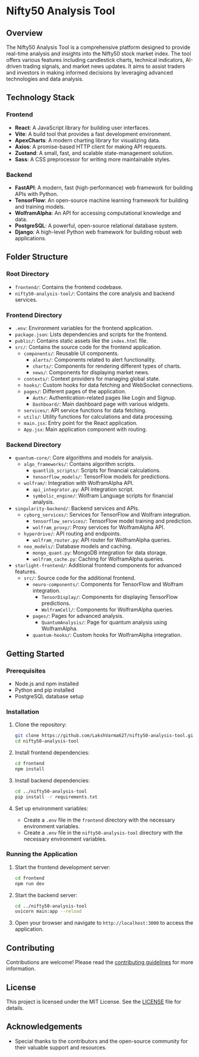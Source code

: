 # Nifty50 Analysis Tool

## Overview

The Nifty50 Analysis Tool is a comprehensive platform designed to provide real-time analysis and insights into the Nifty50 stock market index. The tool offers various features including candlestick charts, technical indicators, AI-driven trading signals, and market news updates. It aims to assist traders and investors in making informed decisions by leveraging advanced technologies and data analysis.

## Technology Stack

### Frontend
- **React**: A JavaScript library for building user interfaces.
- **Vite**: A build tool that provides a fast development environment.
- **ApexCharts**: A modern charting library for visualizing data.
- **Axios**: A promise-based HTTP client for making API requests.
- **Zustand**: A small, fast, and scalable state-management solution.
- **Sass**: A CSS preprocessor for writing more maintainable styles.

### Backend
- **FastAPI**: A modern, fast (high-performance) web framework for building APIs with Python.
- **TensorFlow**: An open-source machine learning framework for building and training models.
- **WolframAlpha**: An API for accessing computational knowledge and data.
- **PostgreSQL**: A powerful, open-source relational database system.
- **Django**: A high-level Python web framework for building robust web applications.

## Folder Structure

### Root Directory
- `frontend/`: Contains the frontend codebase.
- `nifty50-analysis-tool/`: Contains the core analysis and backend services.

### Frontend Directory
- `.env`: Environment variables for the frontend application.
- `package.json`: Lists dependencies and scripts for the frontend.
- `public/`: Contains static assets like the `index.html` file.
- `src/`: Contains the source code for the frontend application.
  - `components/`: Reusable UI components.
    - `alerts/`: Components related to alert functionality.
    - `charts/`: Components for rendering different types of charts.
    - `news/`: Components for displaying market news.
  - `contexts/`: Context providers for managing global state.
  - `hooks/`: Custom hooks for data fetching and WebSocket connections.
  - `pages/`: Different pages of the application.
    - `Auth/`: Authentication-related pages like Login and Signup.
    - `Dashboard/`: Main dashboard page with various widgets.
  - `services/`: API service functions for data fetching.
  - `utils/`: Utility functions for calculations and data processing.
  - `main.jsx`: Entry point for the React application.
  - `App.jsx`: Main application component with routing.

### Backend Directory
- `quantum-core/`: Core algorithms and models for analysis.
  - `algo_frameworks/`: Contains algorithm scripts.
    - `quantlib_scripts/`: Scripts for financial calculations.
    - `tensorflow_models/`: TensorFlow models for predictions.
  - `wolfram/`: Integration with WolframAlpha API.
    - `api_integrator.py`: API integration script.
    - `symbolic_engine/`: Wolfram Language scripts for financial analysis.
- `singularity-backend/`: Backend services and APIs.
  - `cyborg_services/`: Services for TensorFlow and Wolfram integration.
    - `tensorflow_services/`: TensorFlow model training and prediction.
    - `wolfram_proxy/`: Proxy services for WolframAlpha API.
  - `hyperdrive/`: API routing and endpoints.
    - `wolfram_router.py`: API router for WolframAlpha queries.
  - `neo_models/`: Database models and caching.
    - `mongo_quant.py`: MongoDB integration for data storage.
    - `wolfram_cache.py`: Caching for WolframAlpha queries.
- `starlight-frontend/`: Additional frontend components for advanced features.
  - `src/`: Source code for the additional frontend.
    - `neuro-components/`: Components for TensorFlow and Wolfram integration.
      - `TensorDisplay/`: Components for displaying TensorFlow predictions.
      - `WolframCell/`: Components for WolframAlpha queries.
    - `pages/`: Pages for advanced analysis.
      - `QuantumAnalysis/`: Page for quantum analysis using WolframAlpha.
    - `quantum-hooks/`: Custom hooks for WolframAlpha integration.

## Getting Started

### Prerequisites
- Node.js and npm installed
- Python and pip installed
- PostgreSQL database setup

### Installation

1. Clone the repository:
   ```bash
   git clone https://github.com/LakshVarma627/nifty50-analysis-tool.git
   cd nifty50-analysis-tool
   ```

2. Install frontend dependencies:
   ```bash
   cd frontend
   npm install
   ```

3. Install backend dependencies:
   ```bash
   cd ../nifty50-analysis-tool
   pip install -r requirements.txt
   ```

4. Set up environment variables:
   - Create a `.env` file in the `frontend` directory with the necessary environment variables.
   - Create a `.env` file in the `nifty50-analysis-tool` directory with the necessary environment variables.

### Running the Application

1. Start the frontend development server:
   ```bash
   cd frontend
   npm run dev
   ```

2. Start the backend server:
   ```bash
   cd ../nifty50-analysis-tool 
   uvicorn main:app --reload
   ```

3. Open your browser and navigate to `http://localhost:3000` to access the application.

## Contributing

Contributions are welcome! Please read the [contributing guidelines](CONTRIBUTING.md) for more information.

## License

This project is licensed under the MIT License. See the [LICENSE](LICENSE) file for details.

## Acknowledgements

- Special thanks to the contributors and the open-source community for their valuable support and resources.
